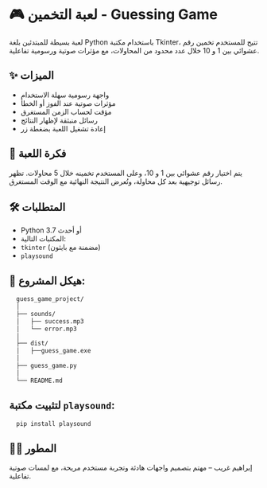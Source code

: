 # 🎮 لعبة التخمين - Guessing Game

لعبة بسيطة للمبتدئين بلغة Python باستخدام مكتبة Tkinter، تتيح للمستخدم تخمين رقم عشوائي بين 1 و 10 خلال عدد محدود من المحاولات، مع مؤثرات صوتية ورسومية تفاعلية.

## ✨ الميزات

- واجهة رسومية سهلة الاستخدام
- مؤثرات صوتية عند الفوز أو الخطأ
- مؤقت لحساب الزمن المستغرق
- رسائل منبثقة لإظهار النتائج
- إعادة تشغيل اللعبة بضغطة زر


## 🧠 فكرة اللعبة
يتم اختيار رقم عشوائي بين 1 و 10، وعلى المستخدم تخمينه خلال 5 محاولات. تظهر رسائل توجيهية بعد كل محاولة، وتُعرض النتيجة النهائية مع الوقت المستغرق.


## 🛠️ المتطلبات

  - Python 3.7 أو أحدث
  - المكتبات التالية:
  - `tkinter` (مضمنة مع بايثون)
  - `playsound`
  


## 📁 هيكل المشروع:
```bash
  guess_game_project/
  │
  ├── sounds/
  │   ├── success.mp3
  │   └── error.mp3
  │
  ├── dist/
  │   ├──guess_game.exe
  │
  ├── guess_game.py
  │
  └── README.md
```
##  لتثبيت مكتبة `playsound`:
  ```bash
    pip install playsound

 ```
## 👨‍💻 المطور
إبراهيم غريب – مهتم بتصميم واجهات هادئة وتجربة مستخدم مريحة، مع لمسات صوتية تفاعلية.

